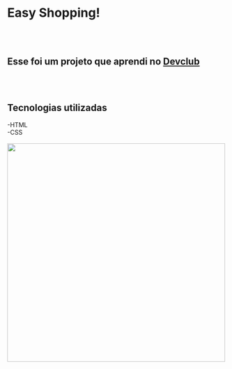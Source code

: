 <h1> Easy Shopping!</h1>
<br>
<br>
<h2>Esse foi um projeto que aprendi no <a href="https://rodolfomori.com.br/devclub">Devclub</a></h2>
<br>
<br>
<h2>Tecnologias utilizadas</h2>
-HTML
<br>
-CSS
<br>
<br>
<img width="500px" src="https://github.com/danusarodrigues/easy-shopping/blob/main/assets/Projeto%20responsivo.png?raw=true"/>
